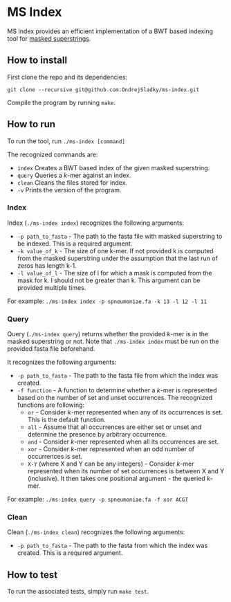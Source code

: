 # MS Index

MS Index provides an efficient implementation of a BWT based indexing tool for
[masked superstrings](https://doi.org/10.1101/2023.02.01.526717).

## How to install

First clone the repo and its dependencies:

```
git clone --recursive git@github.com:OndrejSladky/ms-index.git
```

Compile the program by running `make`.

## How to run

To run the tool, run `./ms-index [command]`

The recognized commands are:

- `index` Creates a BWT based index of the given masked superstring.
- `query` Queries a $k$-mer against an index.
- `clean` Cleans the files stored for index.
- `-v`    Prints the version of the program.

### Index

Index (`./ms-index index`) recognizes the following arguments:

- `-p path_to_fasta` - The path to the fasta file with masked superstring to be indexed. This is a required argument.
- `-k value_of_k`    - The size of one k-mer. If not provided k is computed from the masked superstring under the assumption that the last run of zeros has length k-1.
- `-l value_of_l`    - The size of l for which a mask is computed from the mask for k. l should not be greater than k. This argument can be provided multiple times.

For example: `./ms-index index -p spneumoniae.fa -k 13 -l 12 -l 11` 

### Query

Query (`./ms-index query`) returns whether the provided $k$-mer is in the masked superstring or not.
Note that `./ms-index index` must be run on the provided fasta file beforehand.

It recognizes the following arguments:

- `-p path_to_fasta` - The path to the fasta file from which the index was created.
- `-f function`      - A function to determine whether a $k$-mer
is represented based on the number of set and unset occurrences.
The recognized functions are following:
  - `or`  - Consider $k$-mer represented when any of its occurrences is set. This is the default function.
  - `all` - Assume that all occurrences are either set or unset and determine the presence by arbitrary occurrence.
  - `and` - Consider $k$-mer represented when all its occurrences are set.
  - `xor` - Consider $k$-mer represented when an odd number of occurrences is set.
  - `X-Y` (where X and Y can be any integers) - Consider $k$-mer represented when its number of set occurrences is between X and Y (inclusive).
It then takes one positional argument - the queried $k$-mer.

For example: `./ms-index query -p spneumoniae.fa -f xor ACGT`

### Clean

Clean (`./ms-index clean`) recognizes the following arguments:

- `-p path_to_fasta` - The path to the fasta from which the index was created. This is a required argument.


## How to test

To run the associated tests, simply run `make test`.

